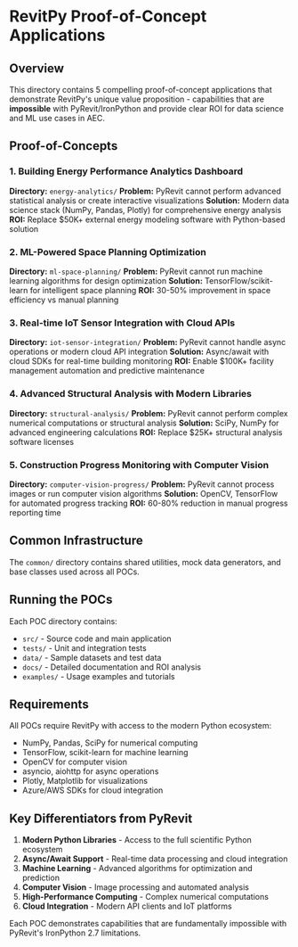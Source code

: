 # RevitPy Proof-of-Concept Applications

## Overview

This directory contains 5 compelling proof-of-concept applications that demonstrate RevitPy's unique value proposition - capabilities that are **impossible** with PyRevit/IronPython and provide clear ROI for data science and ML use cases in AEC.

## Proof-of-Concepts

### 1. Building Energy Performance Analytics Dashboard
**Directory:** `energy-analytics/`
**Problem:** PyRevit cannot perform advanced statistical analysis or create interactive visualizations
**Solution:** Modern data science stack (NumPy, Pandas, Plotly) for comprehensive energy analysis
**ROI:** Replace $50K+ external energy modeling software with Python-based solution

### 2. ML-Powered Space Planning Optimization
**Directory:** `ml-space-planning/`
**Problem:** PyRevit cannot run machine learning algorithms for design optimization
**Solution:** TensorFlow/scikit-learn for intelligent space planning
**ROI:** 30-50% improvement in space efficiency vs manual planning

### 3. Real-time IoT Sensor Integration with Cloud APIs
**Directory:** `iot-sensor-integration/`
**Problem:** PyRevit cannot handle async operations or modern cloud API integration
**Solution:** Async/await with cloud SDKs for real-time building monitoring
**ROI:** Enable $100K+ facility management automation and predictive maintenance

### 4. Advanced Structural Analysis with Modern Libraries
**Directory:** `structural-analysis/`
**Problem:** PyRevit cannot perform complex numerical computations or structural analysis
**Solution:** SciPy, NumPy for advanced engineering calculations
**ROI:** Replace $25K+ structural analysis software licenses

### 5. Construction Progress Monitoring with Computer Vision
**Directory:** `computer-vision-progress/`
**Problem:** PyRevit cannot process images or run computer vision algorithms
**Solution:** OpenCV, TensorFlow for automated progress tracking
**ROI:** 60-80% reduction in manual progress reporting time

## Common Infrastructure

The `common/` directory contains shared utilities, mock data generators, and base classes used across all POCs.

## Running the POCs

Each POC directory contains:
- `src/` - Source code and main application
- `tests/` - Unit and integration tests
- `data/` - Sample datasets and test data
- `docs/` - Detailed documentation and ROI analysis
- `examples/` - Usage examples and tutorials

## Requirements

All POCs require RevitPy with access to the modern Python ecosystem:
- NumPy, Pandas, SciPy for numerical computing
- TensorFlow, scikit-learn for machine learning
- OpenCV for computer vision
- asyncio, aiohttp for async operations
- Plotly, Matplotlib for visualizations
- Azure/AWS SDKs for cloud integration

## Key Differentiators from PyRevit

1. **Modern Python Libraries** - Access to the full scientific Python ecosystem
2. **Async/Await Support** - Real-time data processing and cloud integration
3. **Machine Learning** - Advanced algorithms for optimization and prediction
4. **Computer Vision** - Image processing and automated analysis
5. **High-Performance Computing** - Complex numerical computations
6. **Cloud Integration** - Modern API clients and IoT platforms

Each POC demonstrates capabilities that are fundamentally impossible with PyRevit's IronPython 2.7 limitations.